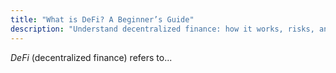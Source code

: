 ```yaml
---
title: "What is DeFi? A Beginner’s Guide"
description: "Understand decentralized finance: how it works, risks, and why it matters."
---
```

_DeFi_ (decentralized finance) refers to...

